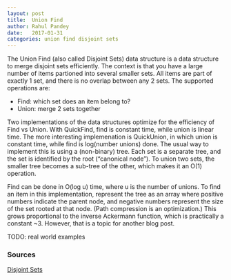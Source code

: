 ```yaml
---
layout: post
title:  Union Find
author: Rahul Pandey
date:   2017-01-31
categories: union find disjoint sets
---
```


The Union Find (also called Disjoint Sets) data structure is a data structure to merge disjoint sets efficiently. The context is that you have a large number of items partioned into several smaller sets. All items are part of exactly 1 set, and there is no overlap between any 2 sets. The supported operations are:

- Find: which set does an item belong to?
- Union: merge 2 sets together

Two implementations of the data structures optimize for the efficiency of Find vs Union. With QuickFind, find is constant time, while union is linear time. The more interesting implemenation is QuickUnion, in which union is constant time, while find is log(number unions) done. The usual way to implement this is using a (non-binary) tree. Each set is a separate tree, and the set is identified by the root (“canonical node”). To union two sets, the smaller tree becomes a sub-tree of the other, which makes it an O(1) operation.

Find can be done in O(log u) time, where u is the number of unions. To find an item in this implementation, represent the tree as an array where positive numbers indicate the parent node, and negative numbers represent the size of the set rooted at that node. (Path compression is an optimization.) This grows proportional to the inverse Ackermann function, which is practically a constant ~3. However, that is a topic for another blog post. 

TODO: real world examples

### Sources

[Disjoint Sets](https://www.youtube.com/watch?v=gcmjC-OcWpI)